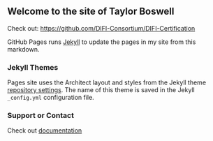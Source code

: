 ## Welcome to the site of Taylor Boswell

Check out:
https://github.com/DIFI-Consortium/DIFI-Certification

GitHub Pages runs [Jekyll](https://jekyllrb.com/) to update the pages in my site from this markdown.

### Jekyll Themes

Pages site uses the Architect layout and styles from the Jekyll theme  [repository settings](https://github.com/tvboswell/tvboswell.github.io/settings/pages). 
The name of this theme is saved in the Jekyll `_config.yml` configuration file.

### Support or Contact

Check out [documentation](https://docs.github.com/categories/github-pages-basics/) 
